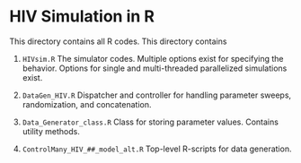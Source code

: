 # HIV Simulation in R

This directory contains all R codes. This directory contains

1. `HIVsim.R` The simulator codes. Multiple options exist for specifying the behavior. Options for single and 
   multi-threaded parallelized simulations exist.
    
2. `DataGen_HIV.R` Dispatcher and controller for handling parameter sweeps, randomization, and concatenation.

3. `Data_Generator_class.R` Class for storing parameter values. Contains utility methods. 

4. `ControlMany_HIV_##_model_alt.R` Top-level R-scripts for data generation. 

